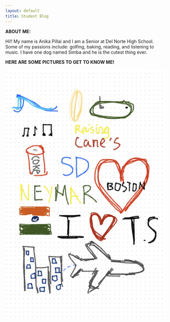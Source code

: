 ```yaml
---
layout: default
title: Student Blog
---
```

**ABOUT ME:**

Hi!! My name is Anika Pillai and I am a Senior at Del Norte High School. Some of my passions include: golfing, baking, reading, and listening to music. I have one dog named Simba and he is the cutest thing ever. 

**HERE ARE SOME PICTURES TO GET TO KNOW ME!**

![Image](images/IMG_5663.jpg)
